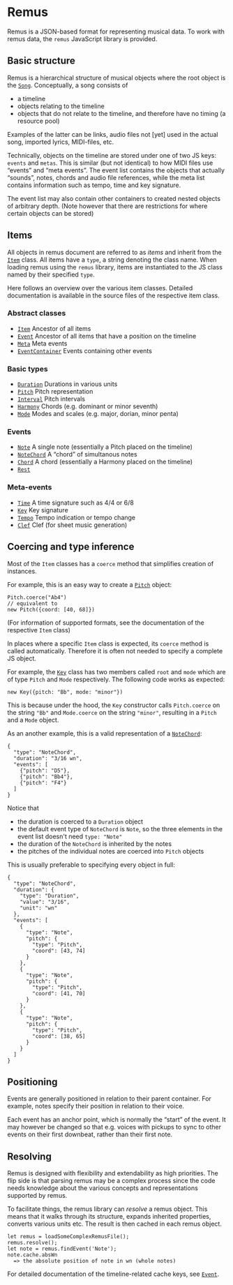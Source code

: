 Remus
=====

Remus is a JSON-based format for representing musical data. To work with remus data, the `remus` JavaScript library is provided.  

## Basic structure

Remus is a hierarchical structure of musical objects where the root object is the [`Song`](class/lib/classes/event/song.js~Song.html). Conceptually, a song consists of

* a timeline
* objects relating to the timeline
* objects that do not relate to the timeline, and therefore have no timing (a resource pool)

Examples of the latter can be links, audio files not [yet] used in the actual song, imported lyrics, MIDI-files, etc.

Technically, objects on the timeline are stored under one of two JS keys: `events` and `metas`. This is similar (but not identical) to how MIDI files use “events” and “meta events”. The event list contains the objects that actually “sounds”, notes, chords and audio file references, while the meta list contains information such as tempo, time and key signature.

The event list may also contain other containers to created nested objects of arbitrary depth. (Note however that there are restrictions for where certain objects can be stored)

## Items

All objects in remus document are referred to as _items_ and inherit from the [`Item`](class/lib/classes/item.js~Item.html) class. All items have a `type`, a string denoting the class name. When loading remus using the `remus` library, items are instantiated to the JS class named by their specified `type`.

Here follows an overview over the various item classes. Detailed documentation is available in the source files of the respective item class.

### Abstract classes
- [`Item`](class/lib/classes/item.js~Item.html)
Ancestor of all items
- [`Event`](class/lib/classes/event/event.js~Event.html)
Ancestor of all items that have a position on the timeline
- [`Meta`](class/lib/classes/event/meta.js~Meta.html)
  Meta events
- [`EventContainer`](class/lib/classes/event/event-container.js~EventContainer.html)
  Events containing other events

### Basic types
- [`Duration`](class/lib/classes/duration.js~Duration.html)
  Durations in various units
- [`Pitch`](class/lib/classes/pitch.js~Pitch.html)
  Pitch representation
- [`Interval`](class/lib/classes/interval.js~Interval.html)
  Pitch intervals
- [`Harmony`](class/lib/classes/harmony.js~Harmony.html)
  Chords (e.g. dominant or minor seventh)
- [`Mode`](class/lib/classes/mode.js~Mode.html)
  Modes and scales (e.g. major, dorian, minor penta)

### Events
- [`Note`](class/lib/classes/event/note.js~Note.html)
  A single note (essentially a Pitch placed on the timeline)
- [`NoteChord`](class/lib/classes/event/note-chord.js~NoteChord.html)
  A “chord” of simultanous notes
- [`Chord`](class/lib/classes/event/chord.js~Chord.html)
  A chord (essentially a Harmony placed on the timeline)
- [`Rest`](class/lib/classes/event/rest.js~Rest.html)

### Meta-events
- [`Time`](class/lib/classes/meta/time.js~Time.html)
  A time signature such as 4/4 or 6/8
- [`Key`](class/lib/classes/meta/key.js~key.html)
  Key signature
- [`Tempo`](class/lib/classes/meta/tempo.js~Tempo.html)
  Tempo indication or tempo change
- [`Clef`](class/lib/classes/meta/clef.js~Clef.html)
  Clef (for sheet music generation)


## Coercing and type inference

Most of the `Item` classes has a `coerce` method that simplifies creation of instances.

For example, this is an easy way to create a [`Pitch`](class/lib/classes/pitch.js~Pitch.html) object:

```
Pitch.coerce("Ab4")
// equivalent to
new Pitch({coord: [40, 68]})
```

(For information of supported formats, see the documentation of the respective `Item` class)

In places where a specific `Item` class is expected, its `coerce` method is called automatically. Therefore it is often not needed to specify a complete JS object.

For example, the [`Key`](class/lib/classes/meta/key.js~key.html) class has two members called `root` and `mode` which are of type `Pitch` and `Mode` respectively. The following code works as expected:

```
new Key({pitch: "Bb", mode: "minor"})
```

This is because under the hood, the `Key` constructor calls `Pitch.coerce` on the string `"Bb"` and `Mode.coerce` on the string `"minor"`, resulting in a `Pitch` and a `Mode` object.

As an another example, this is a valid representation of a [`NoteChord`](class/lib/classes/event/note-chord.js~NoteChord.html):

```
{
  "type": "NoteChord",
  "duration": "3/16 wn",
  "events": [
    {"pitch": "D5"},
    {"pitch": "Bb4"},
    {"pitch": "F4"}
  ]
}
```

Notice that

- the duration is coerced to a `Duration` object
- the default event type of `NoteChord` is `Note`, so the
  three elements in the event list doesn't need `type: "Note"`
- the duration of the `NoteChord` is inherited by the notes
- the pitches of the individual notes are coerced into `Pitch` objects

This is usually preferable to specifying every object in full:

```
{
  "type": "NoteChord",
  "duration": {
    "type": "Duration",
    "value": "3/16",
    "unit": "wn"
  },
  "events": [
    {
      "type": "Note",
      "pitch": {
        "type": "Pitch",
        "coord": [43, 74]
      }
    },
    {
      "type": "Note",
      "pitch": {
        "type": "Pitch",
        "coord": [41, 70]
      }
    },
    {
      "type": "Note",
      "pitch": {
        "type": "Pitch",
        "coord": [38, 65]
      }
    }
  ]
}
```

## Positioning

Events are generally positioned in relation to their parent container. For example, notes specify their position in relation to their voice.

Each event has an anchor point, which is normally the “start” of the event. It may however be changed so that e.g. voices with pickups to sync to other events on their first downbeat, rather than their first note.

## Resolving

Remus is designed with flexibility and extendability as high priorities. The flip side is that parsing remus may be a complex process since the code needs knowledge about the various concepts and representations supported by remus.

To facilitate things, the remus library can _resolve_ a remus object. This means that it walks through its structure, expands inherited properties, converts various units etc. The result is then cached in each remus object.

```
let remus = loadSomeComplexRemusFile();
remus.resolve();
let note = remus.findEvent('Note');
note.cache.absWn
  => the absolute position of note in wn (whole notes)
```

For detailed documentation of the timeline-related cache keys, see [`Event`](class/lib/classes/event/event.js~Event.html).